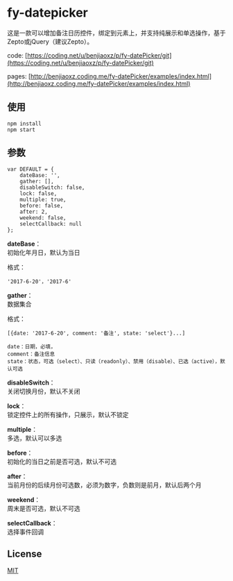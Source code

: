 # fy-datepicker
这是一款可以增加备注日历控件，绑定到元素上，并支持纯展示和单选操作，基于Zepto或jQuery（建议Zepto）。

code: [https://coding.net/u/benjiaoxz/p/fy-datePicker/git](https://coding.net/u/benjiaoxz/p/fy-datePicker/git)

pages: [http://benjiaoxz.coding.me/fy-datePicker/examples/index.html](http://benjiaoxz.coding.me/fy-datePicker/examples/index.html)

## 使用

	npm install
	npm start

## 参数

	var DEFAULT = {
        dateBase: '',
        gather: [],
        disableSwitch: false,
        lock: false,
        multiple: true,
        before: false,
        after: 2,
        weekend: false,
        selectCallback: null
    };

**dateBase**：<br>
初始化年月日，默认为当日

格式：

	'2017-6-20'，'2017-6'

**gather**：<br>
数据集合

格式：

	[{date: '2017-6-20', comment: '备注', state: 'select'}...]

	date：日期，必填，
	comment：备注信息
	state：状态，可选（select）、只读（readonly）、禁用（disable）、已选（active），默认可选

**disableSwitch**：<br>
关闭切换月份，默认不关闭

**lock**：<br>
锁定控件上的所有操作，只展示，默认不锁定

**multiple**：<br>
多选，默认可以多选

**before**：<br>
初始化的当日之前是否可选，默认不可选

**after**：<br>
当前月份的后续月份可选数，必须为数字，负数则是前月，默认后两个月

**weekend**： <br>
周末是否可选，默认不可选

**selectCallback**：<br>
选择事件回调

## License

[MIT](http://opensource.org/licenses/MIT)